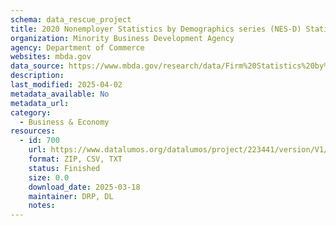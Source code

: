 ```yaml
---
schema: data_rescue_project 
title: 2020 Nonemployer Statistics by Demographics series (NES-D) Statistics for Employer and Nonemployer Firms by Industry, Sex, Ethnicity, Race, and Veteran Status for the U.S., States, Metro Areas, and Counties
organization: Minority Business Development Agency
agency: Department of Commerce
websites: mbda.gov
data_source: https://www.mbda.gov/research/data/Firm%20Statistics%20by%20Demographics%20%282020%29
description: 
last_modified: 2025-04-02
metadata_available: No
metadata_url: 
category:
  - Business & Economy 
resources:
  - id: 700
    url: https://www.datalumos.org/datalumos/project/223441/version/V1/view
    format: ZIP, CSV, TXT
    status: Finished
    size: 0.0
    download_date: 2025-03-18
    maintainer: DRP, DL
    notes: 
---
```

